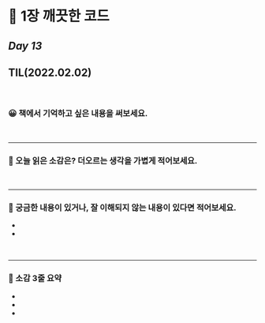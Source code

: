# 📘 1장 깨끗한 코드

## **_Day 13_**
## TIL(2022.02.02) 
</br>

### 😀 책에서 기억하고 싶은 내용을 써보세요.


</br>

---
### 🤔 오늘 읽은 소감은? 더오르는 생각을 가볍게 적어보세요.

</br>

---
### 🔎 궁금한 내용이 있거나, 잘 이해되지 않는 내용이 있다면 적어보세요.
- 
- 

</br>

---
### 👀 소감 3줄 요약
- 
- 
-

</br>
</br>